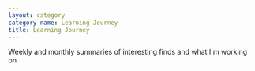 ```yaml
---
layout: category
category-name: Learning Journey 
title: Learning Journey
---
```


Weekly and monthly summaries of interesting finds and what I'm working on
